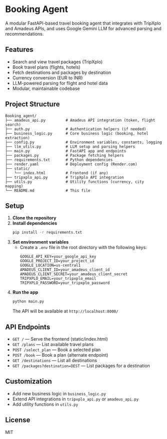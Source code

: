 # Booking Agent

A modular FastAPI-based travel booking agent that integrates with TripXplo and Amadeus APIs, and uses Google Gemini LLM for advanced parsing and recommendations.

## Features
- Search and view travel packages (TripXplo)
- Book travel plans (flights, hotels)
- Fetch destinations and packages by destination
- Currency conversion (EUR to INR)
- LLM-powered parsing for flight and hotel data
- Modular, maintainable codebase

## Project Structure
```
Booking_agent/
├── amadeus_api.py         # Amadeus API integration (token, flight search)
├── auth.py                # Authentication helpers (if needed)
├── business_logic.py      # Core business logic (booking, hotel extraction)
├── config.py              # Environment variables, constants, logging
├── llm_utils.py           # LLM setup and parsing helpers
├── main.py                # FastAPI app and endpoints
├── packages.py            # Package fetching helpers
├── requirements.txt       # Python dependencies
├── render.yaml            # Deployment config (Render.com)
├── static/
│   └── index.html         # Frontend (if any)
├── tripxplo_api.py        # TripXplo API integration
├── utils.py               # Utility functions (currency, city mapping)
└── README.md              # This file
```

## Setup
1. **Clone the repository**
2. **Install dependencies**
   ```bash
   pip install -r requirements.txt
   ```
3. **Set environment variables**
   - Create a `.env` file in the root directory with the following keys:
     ```env
     GOOGLE_API_KEY=your_google_api_key
     GOOGLE_PROJECT_ID=your_project_id
     GOOGLE_LOCATION=us-central1
     AMADEUS_CLIENT_ID=your_amadeus_client_id
     AMADEUS_CLIENT_SECRET=your_amadeus_client_secret
     TRIPXPLO_EMAIL=your_tripxplo_email
     TRIPXPLO_PASSWORD=your_tripxplo_password
     ```
4. **Run the app**
   ```bash
   python main.py
   ```
   The API will be available at `http://localhost:8000/`

## API Endpoints
- `GET /` — Serve the frontend (static/index.html)
- `GET /plans` — List available travel plans
- `POST /select_plan` — Book a selected plan
- `POST /book` — Book a plan (alternate endpoint)
- `GET /destinations` — List all destinations
- `GET /packages?destination=DEST` — List packages for a destination

## Customization
- Add new business logic in `business_logic.py`
- Extend API integrations in `tripxplo_api.py` or `amadeus_api.py`
- Add utility functions in `utils.py`

## License
MIT 
